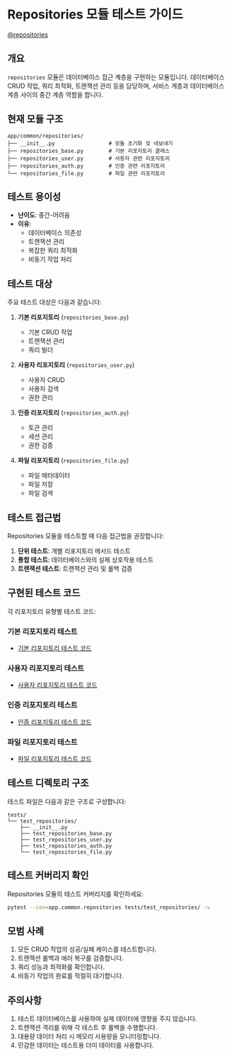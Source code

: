 # Repositories 모듈 테스트 가이드

[@repositories](/fastapi_template/app/common/repositories)

## 개요

`repositories` 모듈은 데이터베이스 접근 계층을 구현하는 모듈입니다. 데이터베이스 CRUD 작업, 쿼리 최적화, 트랜잭션 관리 등을 담당하며, 서비스 계층과 데이터베이스 계층 사이의 중간 계층 역할을 합니다.

## 현재 모듈 구조

```
app/common/repositories/
├── __init__.py                 # 모듈 초기화 및 내보내기
├── repositories_base.py        # 기본 리포지토리 클래스
├── repositories_user.py        # 사용자 관련 리포지토리
├── repositories_auth.py        # 인증 관련 리포지토리
└── repositories_file.py        # 파일 관련 리포지토리
```

## 테스트 용이성

- **난이도**: 중간-어려움
- **이유**:
  - 데이터베이스 의존성
  - 트랜잭션 관리
  - 복잡한 쿼리 최적화
  - 비동기 작업 처리

## 테스트 대상

주요 테스트 대상은 다음과 같습니다:

1. **기본 리포지토리** (`repositories_base.py`)
   - 기본 CRUD 작업
   - 트랜잭션 관리
   - 쿼리 빌더

2. **사용자 리포지토리** (`repositories_user.py`)
   - 사용자 CRUD
   - 사용자 검색
   - 권한 관리

3. **인증 리포지토리** (`repositories_auth.py`)
   - 토큰 관리
   - 세션 관리
   - 권한 검증

4. **파일 리포지토리** (`repositories_file.py`)
   - 파일 메타데이터
   - 파일 저장
   - 파일 검색

## 테스트 접근법

Repositories 모듈을 테스트할 때 다음 접근법을 권장합니다:

1. **단위 테스트**: 개별 리포지토리 메서드 테스트
2. **통합 테스트**: 데이터베이스와의 실제 상호작용 테스트
3. **트랜잭션 테스트**: 트랜잭션 관리 및 롤백 검증

## 구현된 테스트 코드

각 리포지토리 유형별 테스트 코드:

### 기본 리포지토리 테스트

- [기본 리포지토리 테스트 코드](/fastapi_template/tests/test_repositories/test_repositories_base.py)

### 사용자 리포지토리 테스트

- [사용자 리포지토리 테스트 코드](/fastapi_template/tests/test_repositories/test_repositories_user.py)

### 인증 리포지토리 테스트

- [인증 리포지토리 테스트 코드](/fastapi_template/tests/test_repositories/test_repositories_auth.py)

### 파일 리포지토리 테스트

- [파일 리포지토리 테스트 코드](/fastapi_template/tests/test_repositories/test_repositories_file.py)

## 테스트 디렉토리 구조

테스트 파일은 다음과 같은 구조로 구성합니다:

```
tests/
└── test_repositories/
    ├── __init__.py
    ├── test_repositories_base.py
    ├── test_repositories_user.py
    ├── test_repositories_auth.py
    └── test_repositories_file.py
```

## 테스트 커버리지 확인

Repositories 모듈의 테스트 커버리지를 확인하세요:

```bash
pytest --cov=app.common.repositories tests/test_repositories/ -v
```

## 모범 사례

1. 모든 CRUD 작업의 성공/실패 케이스를 테스트합니다.
2. 트랜잭션 롤백과 에러 복구를 검증합니다.
3. 쿼리 성능과 최적화를 확인합니다.
4. 비동기 작업의 완료를 적절히 대기합니다.

## 주의사항

1. 테스트 데이터베이스를 사용하여 실제 데이터에 영향을 주지 않습니다.
2. 트랜잭션 격리를 위해 각 테스트 후 롤백을 수행합니다.
3. 대용량 데이터 처리 시 메모리 사용량을 모니터링합니다.
4. 민감한 데이터는 테스트용 더미 데이터를 사용합니다.
